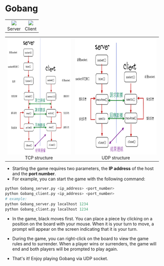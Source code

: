 # Gobang

<table>
  <tr>
    <td align="center">
      <img src="https://github.com/kerong2002/Gobang_Socket/assets/70834651/9d4a386b-0e8a-4e28-a0dd-4e313a7f6ace" height="400">
      <br>
      Server
    </td>
    <td align="center">
      <img src="https://github.com/kerong2002/Gobang_Socket/assets/70834651/8501d646-8b91-426b-8c85-aebc81ae6f48" height="400">
      <br>
      Client
    </td>
  </tr>
</table>

<table>
  <tr>
    <td align="center">
      <img src="/TCP.png" height="380">
      <br>
      TCP structure
    </td>
    <td align="center">
      <img src="/UDP.png" height="380">
      <br>
      UDP structure
    </td>
  </tr>
</table>


- Starting the game requires two parameters, the **IP address** of the host and the **port number**. 
- For example, you can start the game with the following command:
```py
python Gobang_server.py <ip_address> <port_number>
python Gobang_client.py <ip_address> <port_number>
# example:
python Gobang_server.py localhost 1234
python Gobang_client.py localhost 1234
```

- In the game, black moves first. You can place a piece by clicking on a position on the board with your mouse. When it is your turn to move, a prompt will appear on the screen indicating that it is your turn.

- During the game, you can right-click on the board to view the game rules and to surrender. When a player wins or surrenders, the game will end and both players will be prompted to play again.

- That's it! Enjoy playing Gobang via UDP socket.
